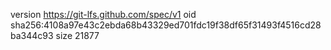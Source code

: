 version https://git-lfs.github.com/spec/v1
oid sha256:4108a97e43c2ebda68b43329ed701fdc19f38df65f31493f4516cd28ba344c93
size 21877
